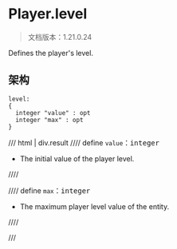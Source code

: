 # Player.level

> 文档版本：1.21.0.24

Defines the player's level.

## 架构

```mcschema
level:
{
  integer "value" : opt
  integer "max" : opt
}

```

/// html | div.result
//// define
`value`：<samp>integer</samp>

- The initial value of the player level.


////


//// define
`max`：<samp>integer</samp>

- The maximum player level value of the entity.


////


///

